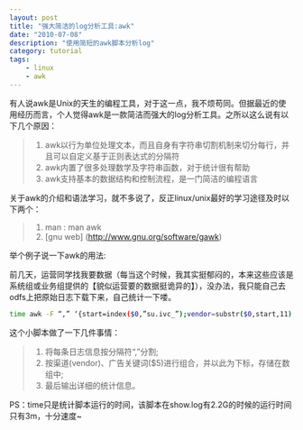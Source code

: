 ```yaml
---
layout: post
title: "强大简洁的log分析工具:awk"
date: "2010-07-08"
description: "使用简短的awk脚本分析log"
category: tutorial
tags:
    - linux
    - awk
---
```


有人说awk是Unix的天生的编程工具，对于这一点，我不烦苟同。但据最近的使用经历而言，个人觉得awk是一款简洁而强大的log分析工具。之所以这么说有以下几个原因：

>1. awk以行为单位处理文本，而且自身有字符串切割机制来切分每行，并且可以自定义基于正则表达式的分隔符
>2. awk内置了很多处理数学及字符串函数，对于统计很有帮助
>3. awk支持基本的数据结构和控制流程，是一门简洁的编程语言

关于awk的介绍和语法学习，就不多说了，反正linux/unix最好的学习途径及时以下两个：

>1. man : man awk
>2. [gnu web] (http://www.gnu.org/software/gawk)

举个例子说一下awk的用法:

前几天，运营同学找我要数据（每当这个时候，我其实挺郁闷的，本来这些应该是系统组或业务组提供的【貌似运营要的数据挺诡异的】），没办法，我只能自己去odfs上把原始日志下载下来，自己统计一下喽。

``` bash
time awk -F “,” ‘{start=index($0,”su.ivc_”);vendor=substr($0,start,11) ;tmp=vendor”t”$5; num[tmp]++;};END{for(i in num){printf(“%st%sn”, i, num[i])}}’ show.log | sort > keywords.txt
```

这个小脚本做了一下几件事情：

>1. 将每条日志信息按分隔符“,”分割;
>2. 按渠道(vendor)、广告关键词($5)进行组合，并以此为下标，存储在数组中;
>3. 最后输出详细的统计信息。

PS：time只是统计脚本运行的时间，该脚本在show.log有2.2G的时候的运行时间只有3m，十分速度~
